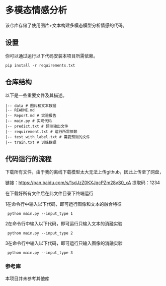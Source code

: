 # 多模态情感分析

该仓库存储了使用图片+文本构建多模态模型分析情感的代码。

## 设置

你可以通过运行以下代码安装本项目所需依赖。

```
pip install -r requirements.txt
```



## 仓库结构

以下是一些重要文件及其描述。

```
|-- data # 图片和文本数据
|-- README.md
|-- Report.md # 实验报告
|-- main.py # 实现代码
|-- predict.txt # 预测输出文件
|-- requirement.txt # 运行所需依赖
|-- test_with_label.txt # 需要预测的文件
|-- train.txt # 训练数据
```



## 代码运行的流程

下载所有文件，由于我的离线下载模型太大无法上传github，因此上传至了网盘，

链接：https://pan.baidu.com/s/1sdJzZ0KXJqcPZm28vS0_xA 
提取码：1234

在下载好所有文件后在此文件目录下终端运行

1在命令行中输入以下代码，即可运行图像和文本的融合特征

```
 python main.py --input_type 1
```

2在命令行中输入以下代码，即可运行只输入文本的消融实验

```
 python main.py --input_type 2
```

3在命令行中输入以下代码，即可运行只输入图像的消融实验

```
 python main.py --input_type 3
```

### 参考库

本项目并未参考其他库